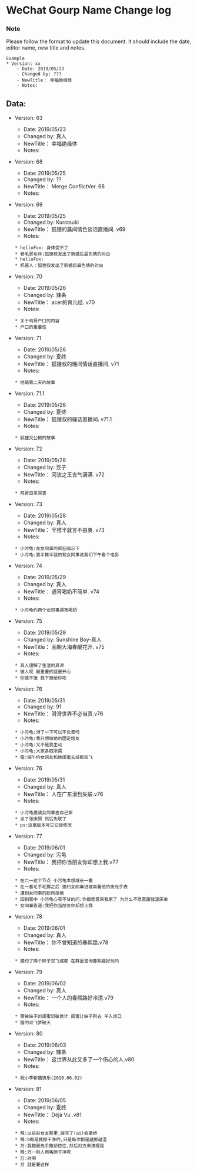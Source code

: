 # WeChat Gourp Name Change log



### Note
Please follow the format to update this document. It should include the date, editor name, new title and notes. 

```
Example
* Version: xx
    - Date: 2019/05/23
    - Changed by: ???
    - NewTitle： 幸福绝缘体
    - Notes:
```

## Data:

* Version: 63
    - Date: 2019/05/23
    - Changed by: 真人
    - NewTitle： 幸福绝缘体
    - Notes:


* Version: 68
    - Date: 2019/05/25
    - Changed by: ??
    - NewTitle： Merge ConflictVer. 68
    - Notes:

* Version: 69
    - Date: 2019/05/25
    - Changed by: Kurotsuki
    - NewTitle： 狐狸的晨间情色谈话直播间. v69
    - Notes: 
    ```
    * helloFox: 身体受不了
    * 卷毛哥布林:狐狸叔发出了新婚后最色情的对白
    * helloFox:
    * 机器人：狐狸叔发出了新婚后最色情的对白
    ```

* Version: 70
    - Date: 2019/05/26
    - Changed by: 辣条
    - NewTitle： acer的育儿经. v70
    - Notes:
    ```
    * 关于鸡哥户口的内容
    * 户口的重要性 
    ```
    


* Version: 71
    - Date: 2019/05/26
    - Changed by: 夏终
    - NewTitle： 狐狸叔的晚间情话直播间. v71
    - Notes:
    ```
    * 结婚第二天的故事
    ```
    
    
* Version: 71.1
    - Date: 2019/05/26
    - Changed by: 夏终
    - NewTitle： 狐狸叔的骚话直播间. v71.1
    - Notes:
    ```
    * 狐狸交公粮的故事
    ```
    

* Version: 72
    - Date: 2019/05/28
    - Changed by: 豆子
    - NewTitle： 河流之王丧气满满. v72
    - Notes:
    ```
    * 鸡哥日常哭丧
    ```
    
       

* Version: 73
    - Date: 2019/05/28
    - Changed by: 真人
    - NewTitle： 半推半就言不由衷. v73
    - Notes:
    ```
    * 小污龟:在女同事的疯狂暗示下
    * 小污龟:我半推半就的和女同事说我们下午看个电影
    ``` 
    
    
* Version: 74
    - Date: 2019/05/29
    - Changed by: 真人
    - NewTitle： 通宵喝奶不简单. v74
    - Notes:
    ```
    * 小污龟约两个女同事通宵喝奶
    ``` 
    
    
* Version: 75
    - Date: 2019/05/29
    - Changed by: Sunshine Boy-真人
    - NewTitle： 面朝大海春暖花开. v75
    - Notes:
    ```
    * 真人理解了生活的真谛
    * 做人呢 最重要的就是开心
    * 你饿不饿 我下面给你吃
    ``` 
    
    
    
* Version: 76
    - Date: 2019/05/31
    - Changed by: 91
    - NewTitle： 滑滑世界不必当真.v76
    - Notes:
    ```
    * 小污龟:滑了一下可以不负责吗
    * 小污龟:我只想做她的固定炮友
    * 小污龟:又不是我主动
    * 小污龟:大家各取所需
    * 猹:端午约女网友和她闺蜜去成都双飞
    ```
    
    
    
* Version: 76
    - Date: 2019/05/31
    - Changed by: 真人
    - NewTitle： 人在广东滑到失联.v76
    - Notes:
    ```
    * 小污龟邀请女同事去自己家 
    * 发了张床照 然后失联了
    * ps:这里版本号忘记做修改
    ```  
    
    
* Version: 77
    - Date: 2019/06/01
    - Changed by: 污龟
    - NewTitle： 我把你当朋友你却想上我.v77
    - Notes:
    ```
    * 在六一这个节点 小污龟本想成长一番
    * 在一番毛手毛脚之后 邀约女同事进被窝看他的夜光手表
    * 遭到女同事的断然拒绝
    * 回到家中 小污龟心有不甘的问:你都愿意来我家了 为什么不愿意跟我滚床单
    * 女同事答道:我把你当朋友你却想上我
    ```    
    
    
* Version: 78
    - Date: 2019/06/01
    - Changed by: 真人
    - NewTitle： 你不曾知道的春熙路.v78
    - Notes:
    ```
    * 猹约了两个妹子双飞成都 在群里咨询春熙路好玩吗
    ```    
    
    
* Version: 79
    - Date: 2019/06/02
    - Changed by: 真人
    - NewTitle： 一个人的春熙路好冷清.v79
    - Notes:
    ```
    * 猹被妹子的闺蜜识破诡计 闺蜜让妹子别去 羊入虎口
    * 猹的双飞梦破灭
    ```
    
    
* Version: 80
    - Date: 2019/06/03
    - Changed by: 辣条
    - NewTitle： 这世界从此又多了一个伤心的人.v80
    - Notes:
    ```
    * 祝小李新婚快乐(2019.06.02)
    ```
    
    
* Version: 81
    - Date: 2019/06/05
    - Changed by: 夏终
    - NewTitle： Déjà Vu .v81
    - Notes:
    ```
    * 残:以前前女友那里,做完了(ai)会撒娇
    * 残:b都是我擦干净的,只是每次都是越擦越湿
    * 万:我都是先手撒娇控住,然后对方来清理我
    * 残:万一别人用嘴舔干净呢
    * 万:对啊
    * 万 就是要这样
    ```

